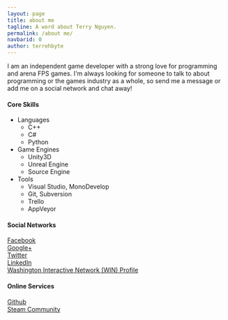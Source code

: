 ```yaml
---
layout: page
title: about me
tagline: A word about Terry Nguyen.
permalink: /about me/
navbarid: 0
author: terrehbyte
---
```


I am an independent game developer with a strong love for programming and arena FPS games. I'm always looking for someone to talk to about programming or the games industry as a whole, so send me a message or add me on a social network and chat away!

#### Core Skills  
- Languages  
  - C++  
  - C#  
  - Python  
- Game Engines  
  - Unity3D  
  - Unreal Engine  
  - Source Engine  
- Tools  
  - Visual Studio, MonoDevelop
  - Git, Subversion  
  - Trello  
  - AppVeyor  

#### Social Networks
[Facebook](https://www.facebook.com/terreh)  
[Google+](https://plus.google.com/101891926441890674534/)  
[Twitter](http://twitter.com/terrehbyte)  
[LinkedIn](http://www.linkedin.com/in/terrehbyte)  
[Washington Interactive Network (WIN) Profile](http://jobs.washingtoninteractivenetwork.org/profiles/fafa6506-9c1a-4270-a67d-eb12b809d5a2)  

#### Online Services
[Github](https://github.com/terrehbyte)  
[Steam Community](http://steamcommunity.com/id/terrehbyte)  
